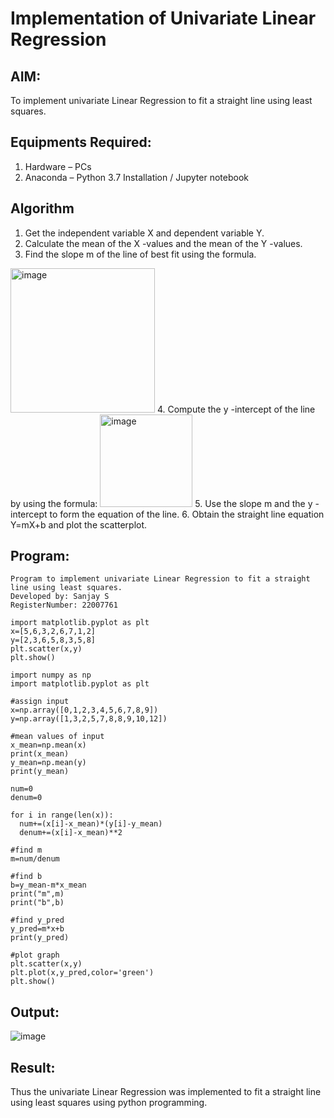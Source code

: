 # Implementation of Univariate Linear Regression
## AIM:
To implement univariate Linear Regression to fit a straight line using least squares.

## Equipments Required:
1. Hardware – PCs
2. Anaconda – Python 3.7 Installation / Jupyter notebook

## Algorithm
1. Get the independent variable X and dependent variable Y.
2. Calculate the mean of the X -values and the mean of the Y -values.
3. Find the slope m of the line of best fit using the formula. 
<img width="231" alt="image" src="https://user-images.githubusercontent.com/93026020/192078527-b3b5ee3e-992f-46c4-865b-3b7ce4ac54ad.png">
4. Compute the y -intercept of the line by using the formula:
<img width="148" alt="image" src="https://user-images.githubusercontent.com/93026020/192078545-79d70b90-7e9d-4b85-9f8b-9d7548a4c5a4.png">
5. Use the slope m and the y -intercept to form the equation of the line.
6. Obtain the straight line equation Y=mX+b and plot the scatterplot.

## Program:
```
Program to implement univariate Linear Regression to fit a straight line using least squares.
Developed by: Sanjay S
RegisterNumber: 22007761

import matplotlib.pyplot as plt
x=[5,6,3,2,6,7,1,2]
y=[2,3,6,5,8,3,5,8]
plt.scatter(x,y)
plt.show()

import numpy as np
import matplotlib.pyplot as plt

#assign input
x=np.array([0,1,2,3,4,5,6,7,8,9])
y=np.array([1,3,2,5,7,8,8,9,10,12])

#mean values of input
x_mean=np.mean(x)
print(x_mean)
y_mean=np.mean(y)
print(y_mean)

num=0
denum=0

for i in range(len(x)):
  num+=(x[i]-x_mean)*(y[i]-y_mean)
  denum+=(x[i]-x_mean)**2

#find m
m=num/denum

#find b
b=y_mean-m*x_mean
print("m",m)
print("b",b)

#find y_pred
y_pred=m*x+b
print(y_pred)

#plot graph
plt.scatter(x,y)
plt.plot(x,y_pred,color='green')
plt.show() 

```

## Output:

![image](https://user-images.githubusercontent.com/115128955/204522372-968e5aa3-6521-4aa9-9f66-d94232af8808.png)


## Result:
Thus the univariate Linear Regression was implemented to fit a straight line using least squares using python programming.
